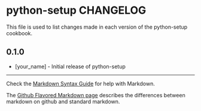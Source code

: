 python-setup CHANGELOG
======================

This file is used to list changes made in each version of the python-setup cookbook.

0.1.0
-----
- [your_name] - Initial release of python-setup

- - -
Check the [Markdown Syntax Guide](http://daringfireball.net/projects/markdown/syntax) for help with Markdown.

The [Github Flavored Markdown page](http://github.github.com/github-flavored-markdown/) describes the differences between markdown on github and standard markdown.
